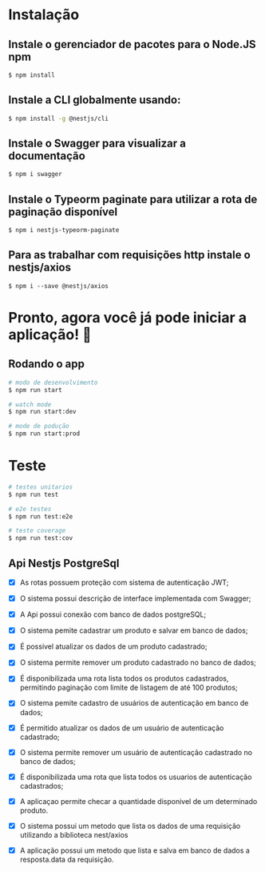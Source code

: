 

# Instalação

 ## Instale o gerenciador de pacotes para o Node.JS npm
```bash
$ npm install
```

## Instale a CLI globalmente usando:
```bash
$ npm install -g @nestjs/cli
```
## Instale o Swagger para visualizar a documentação
```bash
$ npm i swagger
```
## Instale o Typeorm paginate para utilizar a rota de paginação disponível
```bash
$ npm i nestjs-typeorm-paginate
```

## Para as trabalhar com requisições http instale o nestjs/axios
```
$ npm i --save @nestjs/axios
```

<h1>Pronto, agora você já pode iniciar a aplicação! 🚀</h1>

## Rodando o app


```bash
# modo de desenvolvimento
$ npm run start

# watch mode
$ npm run start:dev

# mode de podução
$ npm run start:prod
```
# Teste

```bash
# testes unitarios
$ npm run test

# e2e testes
$ npm run test:e2e

# teste coverage
$ npm run test:cov
```


<div>
  
  <h2> Api Nestjs PostgreSql </h2>
  
</div>

<div>
  
  - [x] As rotas possuem proteção com sistema de autenticação JWT;<br>
  - [x] O sistema possui descrição de interface implementada com Swagger;<br>
  - [x] A Api possui conexão com banco de dados postgreSQL;<br>
  - [x] O sistema pemite cadastrar um produto e salvar em banco de dados;<br>
  - [X] É possivel atualizar os dados de um produto cadastrado;<br>
  - [x] O sistema permite remover um produto cadastrado no banco de dados;<br>
  - [x] É disponibilizada uma rota lista todos os produtos cadastrados, permitindo paginação com limite de listagem de até 100 produtos; <br>
  - [x] O sistema pemite cadastro de usuários de autenticação em banco de dados;<br>
  - [X] É permitido atualizar os dados de um usuário de autenticação cadastrado;<br>
  - [x] O sistema permite remover um usuário de autenticação cadastrado no banco de dados;<br>
  - [x] É disponibilizada uma rota que lista todos os usuarios de autenticação cadastrados;<br>
  - [x] A aplicaçao permite checar a quantidade disponivel de um determinado produto.<br>
  - [x] O sistema possui um metodo que lista os dados de uma requisição utilizando a biblioteca nest/axios
  - [x] A aplicação possui um metodo que lista e salva em banco de dados a resposta.data da requisição.
 

</div>
